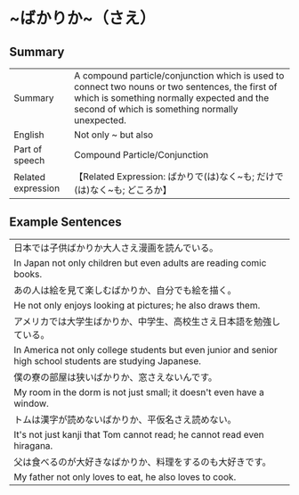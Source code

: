 # ~ばかりか~（さえ）

## Summary

<table><tr>   <td>Summary</td>   <td>A compound particle/conjunction which is used to connect two nouns or two sentences, the first of which is something normally expected and the second of which is something normally unexpected.</td></tr><tr>   <td>English</td>   <td>Not only ~ but also</td></tr><tr>   <td>Part of speech</td>   <td>Compound Particle/Conjunction</td></tr><tr>   <td>Related expression</td>   <td>【Related Expression: ばかりで(は)なく~も; だけで(は)なく~も; どころか】</td></tr></table>

## Example Sentences

<table><tr><td>日本では子供ばかりか大人さえ漫画を読んでいる。</td></tr><tr><td>In Japan not only children but even adults are reading comic books.</td></tr><tr><td>あの人は絵を見て楽しむばかりか、自分でも絵を描く。</td></tr><tr><td>He not only enjoys looking at pictures; he also draws them.</td></tr><tr><td>アメリカでは大学生ばかりか、中学生、高校生さえ日本語を勉強している。</td></tr><tr><td>In America not only college students but even junior and senior high school students are studying Japanese.</td></tr><tr><td>僕の寮の部屋は狭いばかりか、窓さえないんです。</td></tr><tr><td>My room in the dorm is not just small; it doesn't even have a window.</td></tr><tr><td>トムは漢字が読めないばかりか、平仮名さえ読めない。</td></tr><tr><td>It's not just kanji that Tom cannot read; he cannot read even hiragana.</td></tr><tr><td>父は食べるのが大好きなばかりか、料理をするのも大好きです。</td></tr><tr><td>My father not only loves to eat, he also loves to cook.</td></tr></table>

